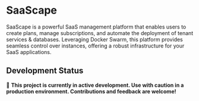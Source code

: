 # SaaScape

SaaScape is a powerful SaaS management platform that enables users to create plans, manage subscriptions, and automate the deployment of tenant services & databases. Leveraging Docker Swarm, this platform provides seamless control over instances, offering a robust infrastructure for your SaaS applications.

## Development Status

🚧 **This project is currently in active development. Use with caution in a production environment. Contributions and feedback are welcome!**
